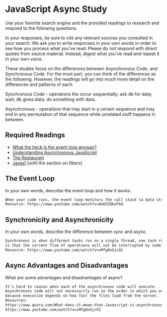 # JavaScript Async Study

Use your favorite search engine and the provided readings to research and
respond to the following questions.

In your responses, be sure to cite any relevant sources you consulted in your
search. We ask you to write responses in your own words in order to see how you
process what you've read. Please do not respond with direct quotes from source
material. Instead, digest what you've read and repeat it in your own voice.

These studies focus on the differences between Asynchronous Code, and
Synchronous Code. For the most part, you can think of the differences as the
following. However, the readings will go into much more detail on the
differences and patterns of each.

Synchronous Code - operations the occur sequentially: ask db for data; wait; db gives data; do something with data.

Asynchronous - operations that may start in a certain sequence and may end in any permutation of that sequence while unrelated stuff happens in between.

## Required Readings

-   [What the heck is the event loop anyway?](https://www.youtube.com/watch?v=8aGhZQkoFbQ)
-   [Understanding Asynchronous JavaScript](https://www.youtube.com/watch?v=vMfg0xGjcOI)
-   [The Restaurant](https://www.codeschool.com/blog/2014/10/30/understanding-node-js/)
-   [Javes!](https://www.discovermeteor.com/blog/understanding-sync-async-javascript-node/) (until the section on fibers)

## The Event Loop

In your own words, describe the event loop and how it works.

```md
When your code runs, the event loop monitors the call stack (a data structure that informs JS where we are in the program) and the task queue. Once JS finishes running tasks in the call stack, the event loop will take the first callback on the task queue and push the task to the call stack so that it can be run. It's important to note that the event loop cannot push the callback onto the stack until the call stack is clear.
Resource: https://www.youtube.com/watch?v=8aGhZQkoFbQ
```

## Synchronicity and Asynchronicity

In your own words, describe the difference between sync and async.

```md
Synchronous is when different tasks run on a single thread, one task running after another finishes in sequence. In contrast, asynchronys code is when tasks run independently of other tasks, where each can be run using different threads without having to wait for other tasks to finish. The advantage of asynchronous code
is that the current flow of operations will not be interrupted by code in queue.
Resource: https://www.youtube.com/watch?v=vMfg0xGjcOI
```

## Async Advantages and Disadvantages

What are some advantages and disadvantages of async?

```md
It's hard to reason when each of the asynchronous code will execute.
Asynchronous code will not necessarily run in the order in which you wrote them,
because execution depends on how fast the files load from the server.
Resources:
https://www.quora.com/What-does-it-mean-that-Javascript-is-asynchronous
https://www.youtube.com/watch?v=vMfg0xGjcOI
```
